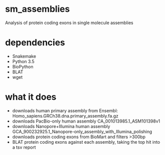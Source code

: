 # sm_assemblies
Analysis of protein coding exons in single molecule assemblies

# dependencies
* Snakemake
* Python 3.5
* BioPython
* BLAT
* wget

# what it does
* downloads human primary assembly from Ensembl: Homo_sapiens.GRCh38.dna.primary_assembly.fa.gz
* downloads PacBio-only human assembly CA_001013985.1_ASM101398v1
* downloads Nanopore+Illumina human assembly GCA_900232925.1_Nanopore-only_assembly_with_Illumina_polishing
* downloads protein coding exons from BioMart and filters >300bp
* BLAT protein coding exons against each assembly, taking the top hit into a tsv report
